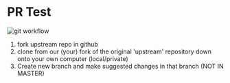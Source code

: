 # PR Test
 ![git workflow](https://user-images.githubusercontent.com/103468640/162855695-815f402f-a83b-4ac7-9257-bcbe9526c0ef.png)

 1. fork upstream repo in github
 2. clone from our (your) fork of the original 'upstream' repository down onto your own computer (local/private)
 3. Create new branch and make suggested changes in that branch (NOT IN MASTER)
 
